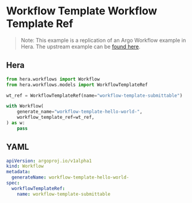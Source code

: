 # Workflow Template  Workflow Template Ref

> Note: This example is a replication of an Argo Workflow example in Hera. The upstream example can be [found here](https://github.com/argoproj/argo-workflows/blob/master/examples/workflow-template/workflow-template-ref.yaml).



## Hera

```python
from hera.workflows import Workflow
from hera.workflows.models import WorkflowTemplateRef

wt_ref = WorkflowTemplateRef(name="workflow-template-submittable")

with Workflow(
    generate_name="workflow-template-hello-world-",
    workflow_template_ref=wt_ref,
) as w:
    pass
```

## YAML

```yaml
apiVersion: argoproj.io/v1alpha1
kind: Workflow
metadata:
  generateName: workflow-template-hello-world-
spec:
  workflowTemplateRef:
    name: workflow-template-submittable
```
